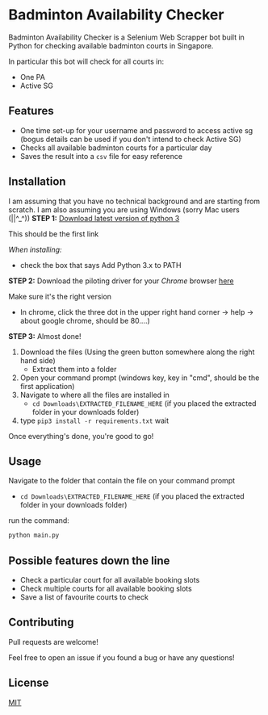# Badminton Availability Checker

Badminton Availability Checker is a Selenium Web Scrapper bot built in Python for checking available badminton courts in Singapore.

In particular this bot will check for all courts in:
* One PA
* Active SG

## Features

* One time set-up for your username and password to access active sg (bogus details can be used if you don't intend to check Active SG)
* Checks all available badminton courts for a particular day
* Saves the result into a `csv` file for easy reference

## Installation
I am assuming that you have no technical background and are starting from scratch.
I am also assuming you are using Windows (sorry Mac users (||^_^))
**STEP 1:** [Download latest version of python 3](https://www.python.org/downloads/windows/)

This should be the first link

_When installing:_
* check the box that says Add Python 3.x to PATH


**STEP 2:** Download the piloting driver for your _Chrome_ browser [here](https://chromedriver.chromium.org/downloads)

Make sure it's the right version
* In chrome, click the three dot in the upper right hand corner -> help -> about google chrome, should be 80....)


**STEP 3:** Almost done!

1. Download the files (Using the green button somewhere along the right hand side)
    * Extract them into a folder
2. Open your command prompt (windows key, key in "cmd", should be the first application)
3. Navigate to where all the files are installed in 
    * `cd Downloads\EXTRACTED_FILENAME_HERE` (if you placed the extracted folder in your downloads folder)
4. type `pip3 install -r requirements.txt`
wait

Once everything's done, you're good to go!

## Usage

Navigate to the folder that contain the file on your command prompt
* `cd Downloads\EXTRACTED_FILENAME_HERE` (if you placed the extracted folder in your downloads folder)

run the command:
```bash
python main.py
```

## Possible features down the line
* Check a particular court for all available booking slots
* Check multiple courts for all available booking slots
* Save a list of favourite courts to check


## Contributing
Pull requests are welcome!

Feel free to open an issue if you found a bug or have any questions!

## License
[MIT](https://choosealicense.com/licenses/mit/)